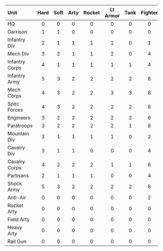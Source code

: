 |  Unit          | Hard       | Soft     | Arty     | Rocket   | Lt Armor | Tank     | Fighter  | Bomber   | S Bomber | Naval    | Carrier  | Sub      | Trans    | AA       | Res      |
| :------------- | :--------: | :------: | :------: | :------: | :------: | :------: | :------: | :------: | :------: | :------: | :------: | :------: | :------: | :------: | :------: |
| HQ             |  0         | 0        | 0        | 0        | 0        | 0        | 0        | 0        | 0        | 0        | 0        | 0        | 0        | 0        | 0        |
| Garrison       |  1         | 1        | 0        | 0        | 0        | 0        | 0        | 0        | 0        | 0        | 0        | 0        | 0        | 0        | 0        |
| Infantry Div   |  2         | 1        | 1        | 1        | 1        | 0        | 1        | 1        | 1        | 1        | 1        | 1        | 1        | 1        | 0        |
| Mech Div       |  3         | 2        | 1        | 1        | 2        | 0        | 4        | 4        | 4        | 2        | 2        | 1        | 2        | 1        | 0        |
| Infantry Corps |  4         | 1        | 1        | 1        | 1        | 1        | 4        | 4        | 4        | 3        | 3        | 2        | 3        | 2        | 0        |
| Infantry Army  |  5         | 3        | 2        | 2        | 2        | 2        | 8        | 8        | 8        | 6        | 6        | 4        | 6        | 3        | 1        |
| Mech Corps     |  4         | 3        | 2        | 2        | 3        | 3        | 8        | 8        | 8        | 4        | 4        | 4        | 4        | 2        | 0        |
| Spec Forces    |  4         | 3        | 2        | 2        | 2        | 2        | 8        | 8        | 8        | 4        | 4        | 4        | 4        | 2        | 0        |
| Engineers      |  3         | 2        | 2        | 2        | 2        | 2        | 6        | 6        | 6        | 4        | 4        | 4        | 4        | 2        | 1        |
| Paratroops     |  3         | 2        | 2        | 2        | 2        | 1        | 8        | 8        | 8        | 4        | 4        | 4        | 4        | 2        | 1        |
| Mountain Div   |  3         | 1        | 1        | 1        | 1        | 0        | 2        | 2        | 2        | 2        | 2        | 2        | 2        | 1        | 1        |
| Cavalry Div    |  3         | 1        | 1        | 0        | 0        | 0        | 4        | 4        | 4        | 3        | 3        | 3        | 3        | 1        | 1        |
| Cavalry Corps  |  4         | 2        | 2        | 2        | 1        | 1        | 6        | 6        | 6        | 4        | 4        | 4        | 4        | 2        | 1        |
| Partisans      |  2         | 1        | 1        | 1        | 0        | 0        | 4        | 4        | 4        | 2        | 2        | 2        | 1        | 1        | 1        |
| Shock Army     |  5         | 3        | 2        | 2        | 2        | 2        | 8        | 8        | 8        | 6        | 6        | 4        | 6        | 3        | 0        |
| Anti-Air       |  0         | 0        | 0        | 0        | 0        | 0        | 2        | 2        | 1        | 0        | 2        | 0        | 0        | 0        | 0        |
| Rocket Arty    |  0         | 0        | 0        | 0        | 0        | 0        | 0        | 0        | 0        | 0        | 0        | 0        | 0        | 0        | 1        |
| Field Arty     |  0         | 0        | 0        | 0        | 0        | 0        | 0        | 0        | 0        | 0        | 0        | 0        | 0        | 0        | 1        |
| Heavy Arty     |  0         | 0        | 0        | 0        | 0        | 0        | 0        | 0        | 0        | 0        | 0        | 0        | 0        | 0        | 2        |
| Rail Gun       |  0         | 0        | 0        | 0        | 0        | 0        | 0        | 0        | 0        | 0        | 0        | 0        | 0        | 0        | 2        |

